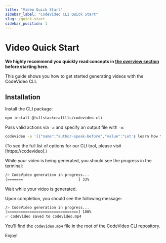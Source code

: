 ```yaml
---
title: "Video Quick Start"
sidebar_label: "CodeVideo CLI Quick Start"
slug: /quick-start
sidebar_position: 1
---
```


# Video Quick Start

**We highly recommend you quickly read concepts in [the overview section](/docs/overview) before starting here.**

This guide shows you how to get started generating videos with the CodeVideo CLI.

## Installation

Install the CLI package:

```bash
npm install @fullstackcraftllc/codevideo-cli
```

Pass valid actions via `-a` and specify an output file with `-o`:

```bash
codevideo -a '[{"name":"author-speak-before","value":"Let's learn how to use the print function in Python!"},{"name":"author-speak-before","value":"First, let's make a Python file."},{"name":"file-explorer-create-file","value":"main.py"}]' -o 'codevideo.mp4'
```

(To see the full list of options for our CLI tool, please visit [https://codevideo].)

While your video is being generated, you should see the progress in the terminal:

```bash
/> CodeVideo generation in progress...
[=======                         ] 33%
```

Wait while your video is generated.

Upon completion, you should see the following message:

```bash
/> CodeVideo generation in progress...
[================================] 100%
✅ CodeVideo saved to codevideo.mp4
```

You'll find the `codevideo.mp4` file in the root of the CodeVideo CLI repository.

Enjoy!